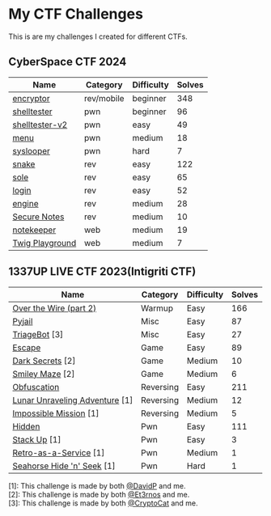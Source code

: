 # My CTF Challenges

This is are my challenges I created for different CTFs. <br/>

## CyberSpace CTF 2024

| Name                                                                | Category    | Difficulty                                      | Solves |
| ------------------------------------------------------------------- | ----------- | ----------------------------------------- | ---------- |
| [encryptor](<CyberSpace CTF 2024/encryptor>) | rev/mobile | beginner| 348 |
| [shelltester](<CyberSpace CTF 2024/shelltester>) | pwn | beginner| 96 |
| [shelltester-v2](<CyberSpace CTF 2024/shelltesterv2>) | pwn | easy | 49 |
| [menu](<CyberSpace CTF 2024/menu>) | pwn | medium | 18 |
| [syslooper](<CyberSpace CTF 2024/syslooper>) | pwn | hard | 7 |
| [snake](<CyberSpace CTF 2024/snake>) | rev | easy | 122 |
| [sole](<CyberSpace CTF 2024/sole>) | rev | easy | 65 |
| [login](<CyberSpace CTF 2024/login>) | rev | easy | 52 |
| [engine](<CyberSpace CTF 2024/engine>) | rev | medium | 28 |
| [Secure Notes](<CyberSpace CTF 2024/securenotes>) | rev | medium | 10 |
| [notekeeper](<CyberSpace CTF 2024/notekeeper>) | web | medium | 19 |
| [Twig Playground](<CyberSpace CTF 2024/twig-playground>) | web | medium | 7 |

## 1337UP LIVE CTF 2023(Intigriti CTF)

| Name                                                                | Category    | Difficulty                                      | Solves |
| ------------------------------------------------------------------- | ----------- | ----------------------------------------- | ---------- |
| [Over the Wire (part 2)](<1337UP LIVE CTF 2023/OverTheWire2>)                                     | Warmup | Easy                                       | 166          |
| [Pyjail](<1337UP LIVE CTF 2023/Pyjail>)                                     | Misc | Easy                                       | 87        |
| [TriageBot](<1337UP LIVE CTF 2023/TriageBot>) [3]                                     | Misc | Easy                                       | 27        |
| [Escape](<1337UP LIVE CTF 2023/Escape>)                                     | Game | Easy                                       | 89        |
| [Dark Secrets](https://learn-cyber.net/writeup/Dark-Secrets) [2]                                     | Game | Medium                                       | 10        |
| [Smiley Maze](https://learn-cyber.net/writeup/Smiley-Maze) [2]                                     | Game | Medium                                       | 6        |
| [Obfuscation](<1337UP LIVE CTF 2023/Obfuscation>)                                     | Reversing | Easy                                       | 211        |
| [Lunar Unraveling Adventure](<1337UP LIVE CTF 2023/Lunar Unraveling Adventure>) [1]                                     | Reversing | Medium                                       | 12        |
| [Impossible Mission](<1337UP LIVE CTF 2023/Impossible Mission>) [1]                                     | Reversing | Medium                                       | 5        |
| [Hidden](<1337UP LIVE CTF 2023/Hidden>)                                     | Pwn | Easy                                       | 111        |
| [Stack Up](<1337UP LIVE CTF 2023/Stack Up>) [1]                                     | Pwn | Easy                                       | 3        |
| [Retro-as-a-Service](<1337UP LIVE CTF 2023/Retro-as-a-Service>) [1]                                     | Pwn | Medium                                       | 1        |
| [Seahorse Hide 'n' Seek](<1337UP LIVE CTF 2023/Seahorse-Hide-N-Seek>) [1]                                     | Pwn | Hard                                       | 1        |


[1]: This challenge is made by both [@DavidP](https://github.com/D13David) and me. <br/>
[2]: This challenge is made by both [@Et3rnos](https://github.com/Et3rnos) and me. <br/>
[3]: This challenge is made by both [@CryptoCat](https://github.com/Crypto-Cat) and me. 
